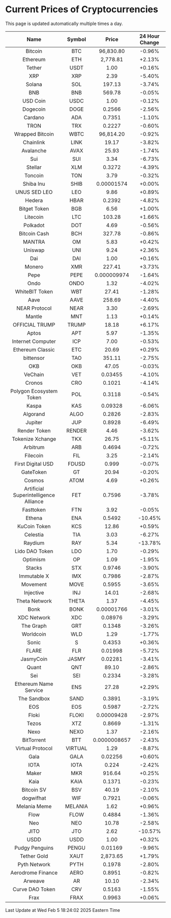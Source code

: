 # Current Prices of Cryptocurrencies
This page is updated automatically multiple times a day.

| Name | Symbol | Price | 24 Hour Change |
| :---: |:---:| :---: | :---: |
| Bitcoin | BTC | 96,830.80 | -0.96% |
| Ethereum | ETH | 2,778.81 | +2.13% |
| Tether | USDT | 1.00 | +0.16% |
| XRP | XRP | 2.39 | -5.40% |
| Solana | SOL | 197.13 | -3.74% |
| BNB | BNB | 569.78 | -0.05% |
| USD Coin | USDC | 1.00 | -0.12% |
| Dogecoin | DOGE | 0.2566 | -2.56% |
| Cardano | ADA | 0.7351 | -1.10% |
| TRON | TRX | 0.2227 | -0.60% |
| Wrapped Bitcoin | WBTC | 96,814.20 | -0.92% |
| Chainlink | LINK | 19.17 | -3.82% |
| Avalanche | AVAX | 25.93 | -1.74% |
| Sui | SUI | 3.34 | -6.73% |
| Stellar | XLM | 0.3272 | -4.39% |
| Toncoin | TON | 3.79 | -0.32% |
| Shiba Inu | SHIB | 0.00001574 | +0.00% |
| UNUS SED LEO | LEO | 9.86 | +0.89% |
| Hedera | HBAR | 0.2392 | -4.82% |
| Bitget Token | BGB | 6.56 | +1.00% |
| Litecoin | LTC | 103.28 | +1.66% |
| Polkadot | DOT | 4.69 | -0.56% |
| Bitcoin Cash | BCH | 327.78 | -0.86% |
| MANTRA | OM | 5.83 | +0.42% |
| Uniswap | UNI | 9.24 | +2.36% |
| Dai | DAI | 1.00 | +0.16% |
| Monero | XMR | 227.41 | +3.73% |
| Pepe | PEPE | 0.000009974 | -1.64% |
| Ondo | ONDO | 1.32 | -4.02% |
| WhiteBIT Token | WBT | 27.41 | -1.28% |
| Aave | AAVE | 258.69 | -4.40% |
| NEAR Protocol | NEAR | 3.30 | -2.69% |
| Mantle | MNT | 1.13 | +0.14% |
| OFFICIAL TRUMP | TRUMP | 18.18 | +6.17% |
| Aptos | APT | 5.97 | -1.35% |
| Internet Computer | ICP | 7.00 | -0.53% |
| Ethereum Classic | ETC | 20.69 | +0.29% |
| bittensor | TAO | 351.11 | -2.75% |
| OKB | OKB | 47.05 | -0.03% |
| VeChain | VET | 0.03455 | -4.10% |
| Cronos | CRO | 0.1021 | -4.14% |
| Polygon Ecosystem Token | POL | 0.3118 | -0.54% |
| Kaspa | KAS | 0.09328 | -6.06% |
| Algorand | ALGO | 0.2826 | -2.83% |
| Jupiter | JUP | 0.8928 | -6.49% |
| Render Token | RENDER | 4.46 | -3.62% |
| Tokenize Xchange | TKX | 26.75 | +5.11% |
| Arbitrum | ARB | 0.4694 | -0.72% |
| Filecoin | FIL | 3.25 | -2.14% |
| First Digital USD | FDUSD | 0.999 | -0.07% |
| GateToken | GT | 20.94 | -0.20% |
| Cosmos | ATOM | 4.69 | +0.26% |
| Artificial Superintelligence Alliance | FET | 0.7596 | -3.78% |
| Fasttoken | FTN | 3.92 | -0.05% |
| Ethena | ENA | 0.5492 | -10.45% |
| KuCoin Token | KCS | 12.86 | +0.59% |
| Celestia | TIA | 3.03 | -6.27% |
| Raydium | RAY | 5.34 | -13.78% |
| Lido DAO Token | LDO | 1.70 | -0.29% |
| Optimism | OP | 1.09 | -1.95% |
| Stacks | STX | 0.9746 | -3.90% |
| Immutable X | IMX | 0.7986 | -2.87% |
| Movement | MOVE | 0.5955 | -3.65% |
| Injective | INJ | 14.01 | -2.68% |
| Theta Network | THETA | 1.37 | -4.45% |
| Bonk | BONK | 0.00001766 | -3.01% |
| XDC Network | XDC | 0.08976 | -3.29% |
| The Graph | GRT | 0.1348 | -3.26% |
| Worldcoin | WLD | 1.29 | -1.77% |
| Sonic | S | 0.4353 | +0.36% |
| FLARE | FLR | 0.01998 | -5.72% |
| JasmyCoin | JASMY | 0.02281 | -3.41% |
| Quant | QNT | 89.10 | -2.86% |
| Sei | SEI | 0.2334 | -3.28% |
| Ethereum Name Service | ENS | 27.28 | +2.29% |
| The Sandbox | SAND | 0.3891 | -3.19% |
| EOS | EOS | 0.5987 | -2.72% |
| Floki | FLOKI | 0.00009428 | -2.97% |
| Tezos | XTZ | 0.8669 | -1.31% |
| Nexo | NEXO | 1.37 | -2.16% |
| BitTorrent | BTT | 0.0000008657 | -2.43% |
| Virtual Protocol | VIRTUAL | 1.29 | -8.87% |
| Gala | GALA | 0.02256 | +0.60% |
| IOTA | IOTA | 0.224 | -2.42% |
| Maker | MKR | 916.64 | +0.25% |
| Kaia | KAIA | 0.1371 | -0.23% |
| Bitcoin SV | BSV | 40.19 | -2.10% |
| dogwifhat | WIF | 0.7921 | -0.06% |
| Melania Meme | MELANIA | 1.62 | +0.96% |
| Flow | FLOW | 0.4884 | -1.36% |
| Neo | NEO | 10.78 | -2.58% |
| JITO | JTO | 2.62 | -10.57% |
| USDD | USDD | 1.00 | +0.32% |
| Pudgy Penguins | PENGU | 0.01169 | -9.96% |
| Tether Gold | XAUT | 2,873.65 | +1.79% |
| Pyth Network | PYTH | 0.1978 | -2.80% |
| Aerodrome Finance | AERO | 0.8951 | -0.82% |
| Arweave | AR | 10.10 | -2.34% |
| Curve DAO Token | CRV | 0.5163 | -1.55% |
| Frax | FRAX | 0.9963 | +0.06% |

Last Update at Wed Feb  5 18:24:02 2025 Eastern Time